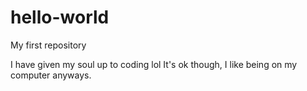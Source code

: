 # hello-world
My first repository
<!DOCTYPE html>
<html>
  <head>
    I have given my soul up to coding lol
  </head>
  
  
  <body>
  It's ok though, I like being on my computer anyways.
  </body>
  
  </html>
